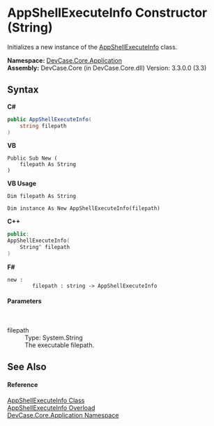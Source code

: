 # AppShellExecuteInfo Constructor (String)
 

Initializes a new instance of the <a href="T_DevCase_Core_Application_AppShellExecuteInfo">AppShellExecuteInfo</a> class.

**Namespace:**&nbsp;<a href="N_DevCase_Core_Application">DevCase.Core.Application</a><br />**Assembly:**&nbsp;DevCase.Core (in DevCase.Core.dll) Version: 3.3.0.0 (3.3)

## Syntax

**C#**<br />
``` C#
public AppShellExecuteInfo(
	string filepath
)
```

**VB**<br />
``` VB
Public Sub New ( 
	filepath As String
)
```

**VB Usage**<br />
``` VB Usage
Dim filepath As String

Dim instance As New AppShellExecuteInfo(filepath)
```

**C++**<br />
``` C++
public:
AppShellExecuteInfo(
	String^ filepath
)
```

**F#**<br />
``` F#
new : 
        filepath : string -> AppShellExecuteInfo
```


#### Parameters
&nbsp;<dl><dt>filepath</dt><dd>Type: System.String<br />The executable filepath.</dd></dl>

## See Also


#### Reference
<a href="T_DevCase_Core_Application_AppShellExecuteInfo">AppShellExecuteInfo Class</a><br /><a href="Overload_DevCase_Core_Application_AppShellExecuteInfo__ctor">AppShellExecuteInfo Overload</a><br /><a href="N_DevCase_Core_Application">DevCase.Core.Application Namespace</a><br />